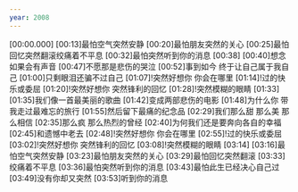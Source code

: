 ```yaml
---
year: 2008
---
```

[00:00.000]
[00:13]最怕空气突然安静
[00:20]最怕朋友突然的关心
[00:25]最怕回忆突然翻滚绞痛着不平息
[00:32]最怕突然听到你的消息
[00:38]
[00:40]想念如果会有声音
[00:47]不愿那是悲伤的哭泣
[00:52]事到如今 终于让自己属于我自己
[01:00]只剩眼泪还骗不过自己
[01:07]!突然好想你 你会在哪里
[01:14]!过的快乐或委屈
[01:20]!突然好想你 突然锋利的回忆
[01:28]!突然模糊的眼睛
[01:33]
[01:35]我们像一首最美丽的歌曲
[01:42]变成两部悲伤的电影
[01:48]为什么你 带我走过最难忘的旅行
[01:55]然后留下最痛的纪念品
[02:29]我们那么甜 那么美 那么相信
[02:35]那么疯 那么热烈的曾经
[02:40]为何我们还是要奔向各自的幸福
[02:45]和遗憾中老去
[02:48]!突然好想你 你会在哪里
[02:55]!过的快乐或委屈
[03:02]!突然好想你 突然锋利的回忆
[03:08]!突然模糊的眼睛
[03:14]
[03:16]最怕空气突然安静
[03:23]最怕朋友突然的关心
[03:29]最怕回忆突然翻滚
[03:33]绞痛着不平息
[03:36]最怕突然听到你的消息
[03:43]最怕此生已经决心自己过
[03:49]没有你却又突然
[03:53]听到你的消息